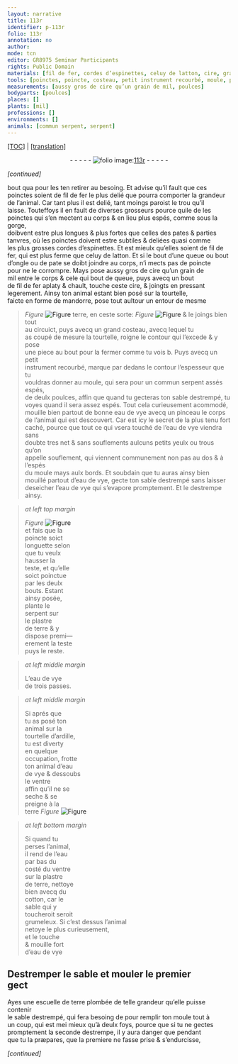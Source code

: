 ```yaml
---
layout: narrative
title: 113r
identifier: p-113r
folio: 113r
annotation: no
author:
mode: tcn
editor: GR8975 Seminar Participants
rights: Public Domain
materials: [fil de fer, cordes d’espinettes, celuy de latton, cire, grain de mil, terre, eau de vye, plastre de terre, ardille, eau, cotton, plombée]
tools: [poinctes, poincte, costeau, petit instrument recourbé, moule, pinceau, escuelle de terre plombée]
measurements: [aussy gros de cire qu’un grain de mil, poulces]
bodyparts: [poulces]
places: []
plants: [mil]
professions: []
environments: []
animals: [commun serpent, serpent]
---
```


 <p><a href="{{ site.baseurl }}/normalized/">[TOC]</a> | <a href="{{ site.baseurl }}/texts/p-113r_tl/" target="_blank">[translation]</a></p><div class="folio" align="center">- - - - - <a href="http://gallica.bnf.fr/ark:/12148/btv1b10500001g/f231.image" target="_blank"><img src="https://cu-mkp.github.io/2017-workshop-edition/assets/photo-icon.png" alt="folio image: " style="display:inline-block; margin-bottom:-3px;"/>113r</a> - - - - - </div>  
 
*[continued]*
  
bout <span class="del">qua</span> pour les <span class="del">t</span>en retirer au besoing. Et advise qu’il fault que ces<br/> <span class="tl">poinctes</span> soient de <span class="m">fil de fer</span> le plus delié que pourra comporter la grandeur<br/> de l’animal. Car tant plus il est delié, tant moings paroist le trou qu’il<br/> laisse. Touteffoys il en fault de diverses grosseurs pource qu<span class="del">il</span>e <span class="del">de</span> les<br/> <span class="tl">poinctes</span> qui s’en mectent au corps & en lieu plus espés, co<span class="exp">mm</span>e sous la gorge,<br/> doibvent estre plus longues & plus fortes que celles des pates & parties<br/> tanvres, où les <span class="tl">poinctes</span> doivent estre subtiles & deliées quasi comme<br/> les plus grosses <span class="m">cordes d’<span class="mu">espinettes</span></span>. Et est mieulx qu’elles soient de <span class="m">fil de<br/> fer</span>, qui est plus ferme que <span class="m">celuy de latton</span>. Et si le bout d’une queue ou bout<br/> d’ongle ou de pate se doibt joindre au corps, n’i mects pas de <span class="tl">poincte</span><br/> pour ne le corrompre. Mays pose <span class="ms">aussy gros de <span class="m">cire</span> qu’un <span class="m">grain de<br/> <span class="pa">mil</span></span></span> entre le corps & <span class="del">ce</span>le <span class="del">qui</span> bout de queue, puys avecq un bout<br/> de <span class="m">fil de fer</span> aplaty & chault, touche ceste <span class="m">cire</span>, & joingts en pressant<br/> legerement. Ainsy ton animal estant bien posé sur la tourtelle,<br/> faicte en forme de <span class="mu">mandorre</span>, pose tout aultour un entour de mesme<br/> 
> *Figure*
> <a href="https://drive.google.com/open?id=0B9-oNrvWdlO5YkE1Vm1ZMmRoVm8" target="_blank"><img src="https://cu-mkp.github.io/GR8975-edition/assets/photo-icon.png" alt="Figure" style="display:inline-block; margin-bottom:-3px;"/></a>
 <span class="m">terre</span>, en ceste sorte: 
> *Figure*
> <a href="https://drive.google.com/open?id=0B9-oNrvWdlO5aW1sekxQWGJJY0E" target="_blank"><img src="https://cu-mkp.github.io/GR8975-edition/assets/photo-icon.png" alt="Figure" style="display:inline-block; margin-bottom:-3px;"/></a>
 & le joings bien tout<br/> au circuict, puys avecq un grand <span class="tl">costeau</span>, avecq lequel tu<br/> as coupé de mesure la tourtelle, roigne le contour qui l’excede & y pose<br/> une piece au bout pour la fermer comme tu vois b. Puys avecq un <span class="tl">petit<br/> instrument recourbé</span>, marque par dedans le contour l’espesseur que tu<br/> vouldras donner au <span class="tl">moule</span>, qui sera pour un <span class="al">commun serpent</span> assés espés,<br/> de deulx <span class="ms"><span class="bp">poulces</span></span>, affin que quand tu gecteras ton sable destrempé, tu<br/> voyes quand il sera assez espés. Tout cela curieusem<span class="exp">ent</span> acommodé,<br/> mouille bien partout de bonne <span class="m">eau de vye</span> avecq un <span class="tl">pinceau</span> le corps<br/> de l’animal qui est descouvert. Car est icy le secret <span class="del">de la plus</span> tenu fort<br/> caché, pource que tout ce qui <span class="del">v</span>sera touché de l’<span class="m">eau de vye</span> viendra sans<br/> doubte tres net & sans <span class="del">souflements</span> aulcuns petits yeulx ou trous qu’on<br/> appelle souflement, qui viennent co<span class="exp">mmun</span>ement non pas au dos & à l’espés<br/> du <span class="tl">moule</span> mays aulx bords. Et soubdain que tu auras ainsy bien<br/> mouillé partout d’<span class="m">eau de vye</span>, gecte ton sable destrempé sans laisser<br/> deseicher l’<span class="m">eau de vye</span> qui s’evapore promptem<span class="exp">ent</span>. Et le destrempe ainsy.
 
> *at left top margin*
> 
> 
>   
> *Figure*
> <a href="https://drive.google.com/open?id=0B9-oNrvWdlO5MDEzX0RhXzJGcXc" target="_blank"><img src="https://cu-mkp.github.io/GR8975-edition/assets/photo-icon.png" alt="Figure" style="display:inline-block; margin-bottom:-3px;"/></a>
<br/> et fais que la<br/> <span class="tl">poincte</span> soict<br/> longuette selon<br/> que tu veulx<br/> hausser la<br/> teste, et qu’elle<br/> soict poinctue<br/> par les deulx<br/> bouts. Estant<br/> ainsy posée,<br/> plante le<br/> <span class="al">serpent</span> sur<br/> le <span class="m">plastre<br/> de terre</span> & y<br/> dispose premi—<br/> erem<span class="exp">ent</span> la teste<br/> puys le reste.
 
> *at left middle margin*
> 
> 
>   L’eau de vye<br/> de trois passes.
 
> *at left middle margin*
> 
> 
>  Si aprés que<br/> tu as posé ton<br/> animal sur la<br/> tourtelle d’<span class="m">ardille</span>,<br/> tu est diverty<br/> en quelque<br/> occupation, frotte<br/> ton animal d’<span class="m">eau<br/> de vye</span> & dessoubs<br/> le ventre<br/> affin qu’il ne se<br/> seche & se<br/> preigne à la<br/> <span class="m">terre</span> 
> *Figure*
> <a href="https://drive.google.com/open?id=0B9-oNrvWdlO5Qm8wSlJPOWxfZWM" target="_blank"><img src="https://cu-mkp.github.io/GR8975-edition/assets/photo-icon.png" alt="Figure" style="display:inline-block; margin-bottom:-3px;"/></a>

 
> *at left bottom margin*
> 
> 
>  Si quand tu<br/> perses l’animal,<br/> il rend de l’<span class="m">eau</span><br/> par bas du<br/> costé du ventre<br/> sur la <span class="m">plastre<br/> de terre</span>, nettoye<br/> bien avecq du<br/> <span class="m">cotton</span>, car le<br/> sable qui y<br/> toucheroit seroit<br/> grumeleux. Si c’est dessus l’animal<br/> netoye le plus curieusement,<br/> et le touche<br/> & mouille fort<br/> d’<span class="m">eau de vye</span>
 
 
  

## Destremper le sable et mouler le premier <br/> gect

 
Ayes une <span class="tl">escuelle de <span class="m">terre</span><span class="m"> plombée</span></span> de telle grandeur qu’elle puisse contenir<br/> le sable destrempé, qui fera besoing <span class="del">de</span> pour remplir ton <span class="tl">moule</span> tout à<br/> un coup, qui est <span class="del">mei</span> mieux qu’à deulx foys, pource que si tu ne gectes<br/> promptement la seconde destrempe, il y aura danger que pendant<br/> que tu la præpares, que la premiere ne fasse prise & s’endurcisse,
 
*[continued]*
 
 